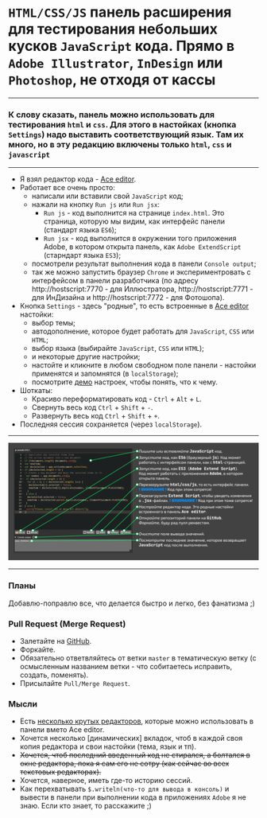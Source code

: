 `HTML/CSS/JS` панель расширения для тестирования небольших кусков `JavaScript` кода. Прямо в `Adobe Illustrator`, `InDesign` или `Photoshop`, не отходя от кассы
===

---
### К слову сказать, панель можно использовать для тестирования `html` и `css`. Для этого в настойках (кнопка `Settings`) надо выставить соответствующий язык. Там их много, но в эту редакцию включены только `html`, `css` и `javascript`

---

* Я взял редактор кода - [Ace editor](https://ace.c9.io/#nav=about).
* Работает все очень просто:
  * написали или вставили свой `JavaScript` код;
  * нажали на кнопку `Run js` или `Run jsx`:
    * `Run js` - код выполнится на странице `index.html`. Это страница, которую мы видим, как интерфейс панели (стандарт языка `ES6`);
    * `Run jsx` - код выполнится в окружении того приложения Adobe, в котором открыта панель, как `Adobe ExtendScript` (старндарт языка `ES3`);
  * посмотрели результат выполнения кода в панели `Console output`;
  * так же можно запустить браузер `Chrome` и экспериментровать с интерфейсом в панели разработчика (по адресу http://hostscript:7770 - для Иллюстратора, http://hostscript:7771 - для ИнДизайна и http://hostscript:7772 - для Фотошопа).
* Кнопка `Settings` - здесь "родные", то есть встроенные в [Ace editor](https://ace.c9.io/#nav=about) настойки:
  * выбор темы;
  * автодополнение, которое будет работать для `JavaScript`, `CSS` или `HTML`;
  * выбор языка (выбирайте `JavaScript`, `CSS` или `HTML`);
  * и некоторые другие настройки;
  * настойте и кликните в любом свободном поле панели - настойки применятся и запомнятся (в `localStorage`);
  * посмотрите [демо](https://ace.c9.io/build/kitchen-sink.html) настроек, чтобы понять, что к чему.
* Шоткаты:
  * Красиво переформатировать код - `Ctrl` + `Alt` + `L`.
  * Свернуть весь код `Ctrl` + `Shift` + `-`.
  * Развернуть весь код `Ctrl` + `Shift` + `+`.
* Последняя сессия сохраняется (через `localStorage`).


---

![console](assets/img/info/info.png)

---

### Планы
Добавлю-поправлю все, что делается быстро и легко, без фанатизма ;) 

### Pull Request (Merge Request)
  * Залетайте на [GitHub](https://github.com/dumbm1/ai_id_ps_console).
  * Форкайте.
  * Обязательно ответвляйтесь от ветки `master` в тематическую ветку (с осмысленным названием ветки - что собитаетесь исправить, создать, поменять).
  * Присылайте `Pull/Merge Request`.

### Мысли
  * Есть [несколько крутых редакторов](https://js.libhunt.com/ace-alternatives), которые можно использовать в панели вмето Ace editor.
  * Хочется несколько [динамических] вкладок, чтоб в каждой своя копия редактора и свои настойки (тема, язык и тп).
  * ~~Хочется, чтоб последний введенный код не стирался, а болтался в окне редактора, пока я сам его не сотру (как сейчас во всех текстовых редакторах).~~
  * Хочется, наверное, иметь где-то историю сессий.
  * Как перехватывать `$.writeln(что-то для вывода в консоль)` и вывести в панели при выполнении кода в приложениях `Adobe` я не знаю. Если кто знает, то расскажите ;)